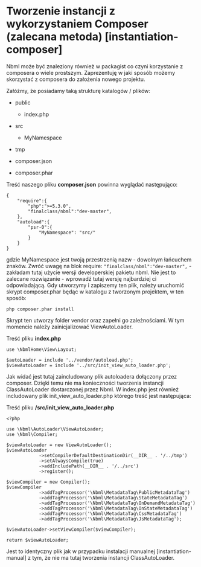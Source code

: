 # Tworzenie instancji z wykorzystaniem Composer (zalecana metoda) [instantiation-composer]

Nbml może być znaleziony również w packagist co czyni korzystanie z composera o wiele prostszym.
Zaprezentuję w jaki sposób możemy skorzystać z composera do założenia nowego projektu.

Załóżmy, że posiadamy taką strukturę katalogów / plików:

* public

	* index.php
* src

	* MyNamespace
* tmp
* composer.json
* composer.phar

Treść naszego pliku **composer.json** powinna wyglądać następująco:

	{
		"require":{
			"php":">=5.3.0",
			"finalclass/nbml":"dev-master",
		},
		"autoload":{
			"psr-0":{
				"MyNamespace": "src/"
			}
		}
	}

gdzie MyNamespace jest twoją przestrzenią nazw - dowolnym łańcuchem znaków.
Zwróć uwagę na blok require: `"finalclass/nbml":"dev-master",` - zakładam tutaj użycie wersji developerskiej
pakietu nbml. Nie jest to zalecane rozwiązanie - wprowadź tutaj wersję najbardziej ci odpowiadającą.
Gdy utworzymy i zapiszemy ten plik, należy uruchomić skrypt composer.phar będąc w katalogu
z tworzonym projektem, w ten sposób:

	php composer.phar install

Skrypt ten utworzy folder vendor oraz zapełni go zależnościami.
W tym momencie należy zainicjalizować ViewAutoLoader.

Treść pliku **index.php**

	use \NbmlHome\View\Layout;

	$autoLoader = include '../vendor/autoload.php';
	$viewAutoLoader = include '../src/init_view_auto_loader.php';

Jak widać jest tutaj zaincludowany plik autoloadera dołączony przez composer. Dzięki temu nie ma konieczności
tworzenia instancji ClassAutoLoader dostarczonej przez Nbml.
W index.php jest również includowany plik init_view_auto_loader.php którego treść jest następująca:

Treść pliku **/src/init_view_auto_loader.php**

	<?php

	use \Nbml\AutoLoader\ViewAutoLoader;
	use \Nbml\Compiler;

	$viewAutoLoader = new ViewAutoLoader();
	$viewAutoLoader
				->setCompilerDefaultDestinationDir(__DIR__ . '/../tmp')
				->setAlwaysCompile(true)
				->addIncludePath(__DIR__ . '/../src')
				->register();

	$viewCompiler = new Compiler();
	$viewCompiler
				->addTagProcessor('\Nbml\MetadataTag\PublicMetadataTag')
				->addTagProcessor('\Nbml\MetadataTag\StateMetadataTag')
				->addTagProcessor('\Nbml\MetadataTag\OnDemandMetadataTag')
				->addTagProcessor('\Nbml\MetadataTag\OnStateMetadataTag')
				->addTagProcessor('\Nbml\MetadataTag\CssMetadataTag')
				->addTagProcessor('\Nbml\MetadataTag\JsMetadataTag');

	$viewAutoLoader->setViewCompiler($viewCompiler);

	return $viewAutoLoader;

Jest to identyczny plik jak w przypadku instalacji manualnej [instantiation-manual] z tym, że nie ma tutaj
tworzenia instancji ClassAutoLoader.
